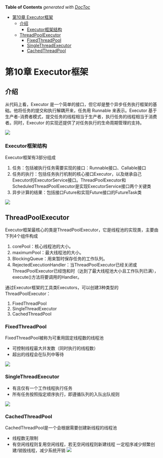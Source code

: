 <!-- START doctoc generated TOC please keep comment here to allow auto update -->
<!-- DON'T EDIT THIS SECTION, INSTEAD RE-RUN doctoc TO UPDATE -->
**Table of Contents**  *generated with [DocToc](https://github.com/thlorenz/doctoc)*

- [第10章 Executor框架](#%E7%AC%AC10%E7%AB%A0-executor%E6%A1%86%E6%9E%B6)
  - [介绍](#%E4%BB%8B%E7%BB%8D)
    - [Executor框架结构](#executor%E6%A1%86%E6%9E%B6%E7%BB%93%E6%9E%84)
  - [ThreadPoolExecutor](#threadpoolexecutor)
    - [FixedThreadPool](#fixedthreadpool)
    - [SingleThreadExecutor](#singlethreadexecutor)
    - [CachedThreadPool](#cachedthreadpool)

<!-- END doctoc generated TOC please keep comment here to allow auto update -->



# 第10章 Executor框架

## 介绍

从代码上看，Executor 是一个简单的接口，但它却是整个异步任务执行框架的基础。他将任务的提交和执行解耦开来，任务用 Runnable 来表示。Executor 基于生产者-消费者模式，提交任务的线程相当于生产者，执行任务的线程相当于消费者。同时，Executor 的实现还提供了对任务执行的生命周期管理的支持。

![](https://github.com/zaiyunduan123/java-concurrent-art/blob/master/image/10-1.png)


### Executor框架结构
Executor框架有3部分组成
1. 任务：包括被执行任务需要实现的接口：Runnable接口、Callable接口
2. 任务的执行：包括任务执行机制的核心接口Executor，以及继承自己Executor的ExecutorService接口。ThreadPoolExecutor和ScheduledThreadPoolExecutor是实现ExecutorService接口两个关键类
3. 异步计算的结果：包括接口Future和实现Future接口的FutureTask类

![](https://github.com/zaiyunduan123/java-concurrent-art/blob/master/image/10-2.png)

## ThreadPoolExecutor

Executor框架最核心的类是ThreadPoolExecutor，它是线程池的实现类，主要由下列4个组件构成
1. corePool：核心线程池的大小。
2. maximumPool：最大线程池的大小。
3. BlockingQueue：用来暂时保存任务的工作队列。
4. RejectedExecutionHandler：当ThreadPoolExecutor已经关闭或ThreadPoolExecutor已经饱和时（达到了最大线程池大小且工作队列已满），execute()方法将要调用的Handler。

通过Executor框架的工具类Executors，可以创建3种类型的ThreadPoolExecutor：
1. FixedThreadPool
2. SingleThreadExecutor
3. CachedThreadPool

### FixedThreadPool
FixedThreadPool被称为可重用固定线程数的线程池
- 可控制线程最大并发数（同时执行的线程数）
- 超出的线程会在队列中等待

![](https://github.com/zaiyunduan123/java-concurrent-art/blob/master/image/10-3.png)

### SingleThreadExecutor
- 有且仅有一个工作线程执行任务
- 所有任务按照指定顺序执行，即遵循队列的入队出队规则

![](https://github.com/zaiyunduan123/java-concurrent-art/blob/master/image/10-4.png)

### CachedThreadPool

CachedThreadPool是一个会根据需要创建新线程的线程池
- 线程数无限制
- 有空闲线程则复用空闲线程，若无空闲线程则新建线程 一定程序减少频繁创建/销毁线程，减少系统开销
![](https://github.com/zaiyunduan123/java-concurrent-art/blob/master/image/10-5.png)